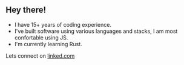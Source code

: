 ## Hey there!

* I have 15+ years of coding experience.
* I've built software using various languages and stacks, I am most confortable using JS.
* I'm currently learning Rust.

Lets connect on [linked.com](https://www.linkedin.com/in/jaredrethman)
